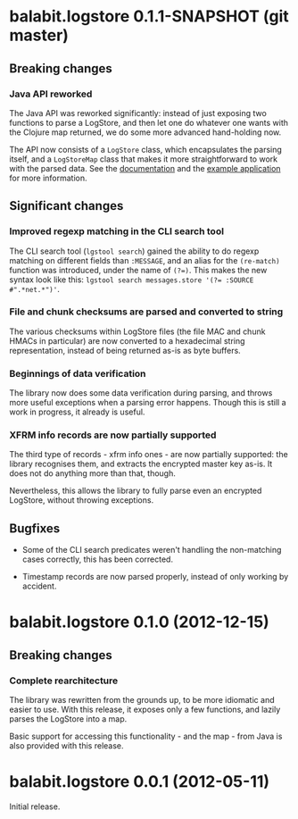 # balabit.logstore 0.1.1-SNAPSHOT (git master)

## Breaking changes

### Java API reworked

The Java API was reworked significantly: instead of just exposing two
functions to parse a LogStore, and then let one do whatever one wants
with the Clojure map returned, we do some more advanced hand-holding
now.

The API now consists of a `LogStore` class, which encapsulates the
parsing itself, and a `LogStoreMap` class that makes it more
straightforward to work with the parsed data. See the
[documentation][1] and the [example application][2] for more
information.

 [1]: http://algernon.github.com/balabit.logstore/#balabit.logstore.java
 [2]: https://github.com/algernon/balabit.logstore/blob/master/src/java/LGSCat.java

## Significant changes

### Improved regexp matching in the CLI search tool

The CLI search tool (`lgstool search`) gained the ability to do regexp
matching on different fields than `:MESSAGE`, and an alias for the
`(re-match)` function was introduced, under the name of `(?=)`. This
makes the new syntax look like this: `lgstool search messages.store
'(?= :SOURCE #".*net.*")'`.

### File and chunk checksums are parsed and converted to string

The various checksums within LogStore files (the file MAC and chunk
HMACs in particular) are now converted to a hexadecimal string
representation, instead of being returned as-is as byte buffers.

### Beginnings of data verification

The library now does some data verification during parsing, and throws
more useful exceptions when a parsing error happens. Though this is
still a work in progress, it already is useful.

### XFRM info records are now partially supported

The third type of records - xfrm info ones - are now partially
supported: the library recognises them, and extracts the encrypted
master key as-is. It does not do anything more than that, though.

Nevertheless, this allows the library to fully parse even an encrypted
LogStore, without throwing exceptions.

## Bugfixes

- Some of the CLI search predicates weren't handling the non-matching
  cases correctly, this has been corrected.

- Timestamp records are now parsed properly, instead of only working
  by accident.

# balabit.logstore 0.1.0 (2012-12-15)

## Breaking changes

### Complete rearchitecture

The library was rewritten from the grounds up, to be more idiomatic
and easier to use. With this release, it exposes only a few functions,
and lazily parses the LogStore into a map.

Basic support for accessing this functionality - and the map - from
Java is also provided with this release.

# balabit.logstore 0.0.1 (2012-05-11)

Initial release.

